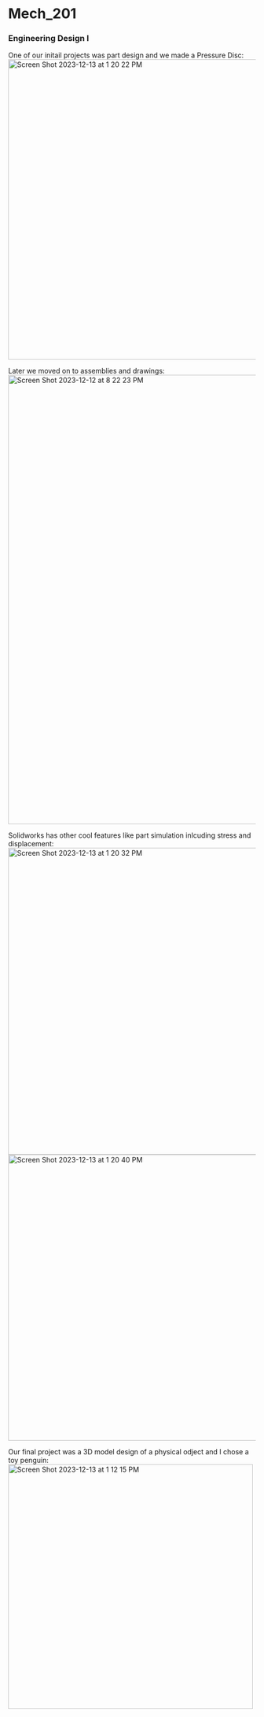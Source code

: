 # Mech_201
### Engineering Design l
One of our initail projects was part design and we made a Pressure Disc:
<img width="611" alt="Screen Shot 2023-12-13 at 1 20 22 PM" src="https://github.com/mtannyr/Mech_201/assets/132494338/1a22c6f2-3418-449c-81a2-4d15d50ddf9a">

Later we moved on to assemblies and drawings:
<img width="914" alt="Screen Shot 2023-12-12 at 8 22 23 PM" src="https://github.com/mtannyr/Mech_201/assets/132494338/c2dbd837-5a80-4e19-a5f6-7f7ce6a5db7f">

Solidworks has other cool features like part simulation inlcuding stress and displacement:
<img width="624" alt="Screen Shot 2023-12-13 at 1 20 32 PM" src="https://github.com/mtannyr/Mech_201/assets/132494338/e89b3e7f-5e95-48c3-856a-02b122cc6fc3">
<img width="582" alt="Screen Shot 2023-12-13 at 1 20 40 PM" src="https://github.com/mtannyr/Mech_201/assets/132494338/32ec24a0-d1e2-4dd5-bfca-3c9b99fd536b">

Our final project was a 3D model design of a physical odject and I chose a toy penguin:
<img width="498" alt="Screen Shot 2023-12-13 at 1 12 15 PM" src="https://github.com/mtannyr/Mech_201/assets/132494338/fa9b540d-6e1e-453a-9628-ec60a2726ccb">

